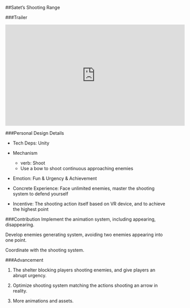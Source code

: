 ##Satet’s Shooting Range

###Trailer
<iframe width="560" height="315" src="https://www.youtube.com/embed/nMo4EV1sZkQ" frameborder="0" allow="accelerometer; autoplay; encrypted-media; gyroscope; picture-in-picture" allowfullscreen></iframe>

###Personal Design Details
- Tech Deps: Unity
- Mechanism
    - verb: Shoot
    - Use a bow to shoot continuous approaching enemies

- Emotion: Fun & Urgency & Achievement

- Concrete Experience: Face unlimited enemies, master the shooting system to defend yourself

- Incentive: The shooting action itself based on VR device, and to achieve the highest point


###Contribution
Implement the animation system, including appearing, disappearing.

Develop enemies generating system, avoiding two enemies appearing into one point.

Coordinate with the shooting system.

###Advancement
1. The shelter blocking players shooting enemies, and give players an abrupt urgency.

2. Optimize shooting system matching the actions shooting an arrow in reality.

3. More animations and assets.
